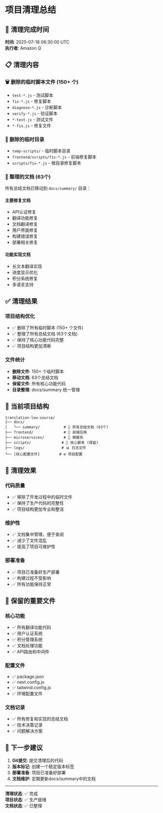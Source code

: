 # 项目清理总结

## 🧹 清理完成时间
**时间**: 2025-07-18 06:30:00 UTC  
**执行者**: Amazon Q  

## 📋 清理内容

### 🗑️ 删除的临时脚本文件 (150+ 个)
- `test-*.js` - 测试脚本
- `fix-*.js` - 修复脚本  
- `diagnose-*.js` - 诊断脚本
- `verify-*.js` - 验证脚本
- `*-test.js` - 测试文件
- `*-fix.js` - 修复文件

### 📁 删除的临时目录
- `temp-scripts/` - 临时脚本目录
- `frontend/scripts/fix-*.js` - 前端修复脚本
- `scripts/fix-*.js` - 根目录修复脚本

### 📄 整理的文档 (63个)
所有总结文档已移动到 `docs/summary/` 目录：

#### 主要修复文档
- API认证修复
- 翻译功能修复
- 文档翻译修复
- 用户界面修复
- 构建错误修复
- 部署相关修复

#### 功能实现文档
- 长文本翻译实现
- 进度显示优化
- 积分系统修复
- 多语言支持

## ✅ 清理结果

### 项目结构优化
- ✅ 删除了所有临时脚本 (150+ 个文件)
- ✅ 整理了所有总结文档 (63个文档)
- ✅ 保持了核心功能代码完整
- ✅ 项目结构更加清晰

### 文件统计
- **删除文件**: 150+ 个临时脚本
- **移动文档**: 63个总结文档
- **保留文件**: 所有核心功能代码
- **目录整理**: docs/summary 统一管理

## 📂 当前项目结构

```
translation-low-source/
├── docs/
│   └── summary/           # 📄 所有总结文档 (63个)
├── frontend/              # 🎨 前端应用
├── microservices/         # 🔧 微服务
├── scripts/              # 📜 核心脚本 (保留)
├── logs/                 # 📊 日志文件
└── [核心配置文件]         # ⚙️ 项目配置
```

## 🎯 清理效果

### 代码质量
- ✅ 移除了开发过程中的临时文件
- ✅ 保持了生产代码的完整性
- ✅ 项目结构更加专业和整洁

### 维护性
- ✅ 文档集中管理，便于查阅
- ✅ 减少了文件混乱
- ✅ 提高了项目可维护性

### 部署准备
- ✅ 项目已准备好生产部署
- ✅ 构建过程不受影响
- ✅ 所有功能保持正常

## 📝 保留的重要文件

### 核心功能
- ✅ 所有翻译功能代码
- ✅ 用户认证系统
- ✅ 积分管理系统
- ✅ 文档处理功能
- ✅ API路由和中间件

### 配置文件
- ✅ package.json
- ✅ next.config.js
- ✅ tailwind.config.js
- ✅ 环境配置文件

### 文档记录
- ✅ 所有修复和实现的总结文档
- ✅ 技术决策记录
- ✅ 问题解决方案

## 🚀 下一步建议

1. **Git提交**: 提交清理后的代码
2. **版本标记**: 创建一个稳定版本标签
3. **部署准备**: 项目已准备好部署
4. **文档维护**: 定期更新docs/summary中的文档

---

**清理状态**: ✅ 完成  
**项目状态**: ✅ 生产就绪  
**文档状态**: ✅ 已整理  
